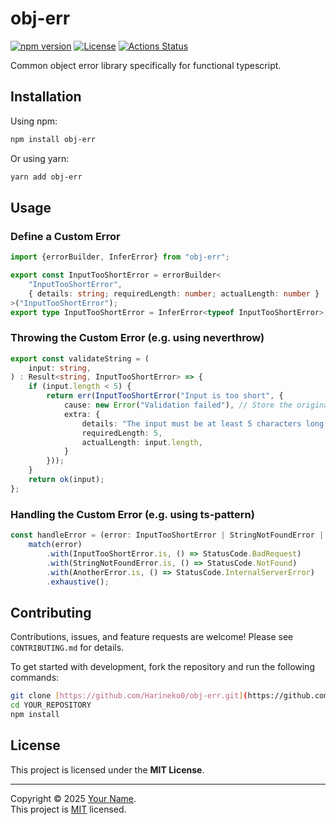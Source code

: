 # obj-err

[![npm version](https://img.shields.io/npm/v/obj-err.svg)](https://www.npmjs.com/package/obj-err)
[![License](https://img.shields.io/npm/l/obj-err.svg)](https://github.com/Harineko0/obj-err/blob/main/LICENSE)
[![Actions Status](https://github.com/Harineko0/obj-err/workflows/CI/badge.svg)](https://github.com/Harineko0/obj-err/actions)

Common object error library specifically for functional typescript.

## Installation

Using npm:
```bash
npm install obj-err
```

Or using yarn:
```bash
yarn add obj-err
```

## Usage

### Define a Custom Error

```typescript
import {errorBuilder, InferError} from "obj-err";

export const InputTooShortError = errorBuilder<
    "InputTooShortError",
    { details: string; requiredLength: number; actualLength: number }
>("InputTooShortError");
export type InputTooShortError = InferError<typeof InputTooShortError>;
```

### Throwing the Custom Error (e.g. using neverthrow)

```typescript
export const validateString = (
    input: string,
) : Result<string, InputTooShortError> => {
    if (input.length < 5) {
        return err(InputTooShortError("Input is too short", {
            cause: new Error("Validation failed"), // Store the original error
            extra: {
                details: "The input must be at least 5 characters long.",
                requiredLength: 5,
                actualLength: input.length,
            }
        }));
    }
    return ok(input);
};
```

### Handling the Custom Error (e.g. using ts-pattern)

```typescript
const handleError = (error: InputTooShortError | StringNotFoundError | AnotherError) =>
    match(error)
        .with(InputTooShortError.is, () => StatusCode.BadRequest)
        .with(StringNotFoundError.is, () => StatusCode.NotFound)
        .with(AnotherError.is, () => StatusCode.InternalServerError)
        .exhaustive();
```

## Contributing

Contributions, issues, and feature requests are welcome! Please see `CONTRIBUTING.md` for details.

To get started with development, fork the repository and run the following commands:

```bash
git clone [https://github.com/Harineko0/obj-err.git](https://github.com/Harineko0/obj-err.git)
cd YOUR_REPOSITORY
npm install
```

## License

This project is licensed under the **MIT License**.

---

Copyright © 2025 [Your Name](https://github.com/Harineko0).<br />
This project is [MIT](https://github.com/Harineko0/obj-err/blob/main/LICENSE) licensed.
